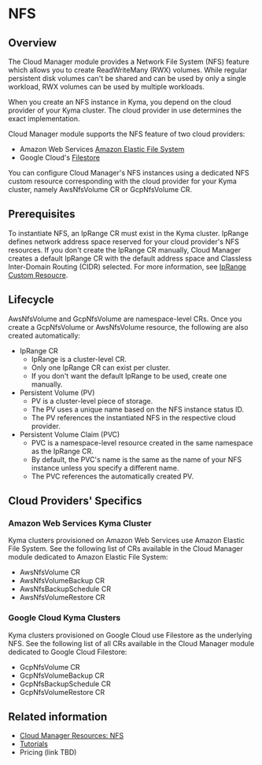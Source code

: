 # NFS

## Overview

The Cloud Manager module provides a Network File System (NFS) feature which allows you to create ReadWriteMany (RWX) volumes. While regular persistent disk volumes can't be shared and can be used by only a single workload, RWX volumes can be used by multiple workloads.

When you create an NFS instance in Kyma, you depend on the cloud provider of your Kyma cluster. The cloud provider in use determines the exact implementation.

Cloud Manager module supports the NFS feature of two cloud providers:

* Amazon Web Services [Amazon Elastic File System](https://aws.amazon.com/efs/)
* Google Cloud's [Filestore](https://cloud.google.com/filestore?hl=en)

You can configure Cloud Manager's NFS instances using a dedicated NFS custom resource corresponding with the cloud provider for your Kyma cluster, namely AwsNfsVolume CR or GcpNfsVolume CR.

## Prerequisites

To instantiate NFS, an IpRange CR must exist in the Kyma cluster. IpRange defines network address space reserved for your cloud provider's NFS resources. If you don't create the IpRange CR manually, Cloud Manager creates a default IpRange CR with the default address space and Classless Inter-Domain Routing (CIDR) selected. For more information, see [IpRange Custom Resoucre](./resources/04-10-iprange.md).

## Lifecycle

AwsNfsVolume and GcpNfsVolume are namespace-level CRs. Once you create a GcpNfsVolume or AwsNfsVolume resource, the following are also created automatically:

* IpRange CR
  * IpRange is a cluster-level CR.
  * Only one IpRange CR can exist per cluster.
  * If you don't want the default IpRange to be used, create one manually.
* Persistent Volume (PV)
  * PV is a cluster-level piece of storage.
  * The PV uses a unique name based on the NFS instance status ID.
  * The PV references the instantiated NFS in the respective cloud provider.
* Persistent Volume Claim (PVC)
  * PVC is a namespace-level resource created in the same namespace as the IpRange CR.
  * By default, the PVC's name is the same as the name of your NFS instance unless you specify a different name.
  * The PVC references the automatically created PV.

## Cloud Providers' Specifics

### Amazon Web Services Kyma Cluster

Kyma clusters provisioned on Amazon Web Services use Amazon Elastic File System. See the following list of CRs available in the Cloud Manager module dedicated to Amazon Elastic File System:

* AwsNfsVolume CR
* AwsNfsVolumeBackup CR
* AwsNfsBackupSchedule CR
* AwsNfsVolumeRestore CR

### Google Cloud Kyma Clusters

Kyma clusters provisioned on Google Cloud use Filestore as the underlying NFS. See the following list of all CRs available in the Cloud Manager module dedicated to Google Cloud Filestore:

* GcpNfsVolume CR
* GcpNfsVolumeBackup CR
* GcpNfsBackupSchedule CR
* GcpNfsVolumeRestore CR

## Related information

* [Cloud Manager Resources: NFS](./resources/README.md#nfs)
* [Tutorials](./tutorials/README.md)
* Pricing (link TBD)
